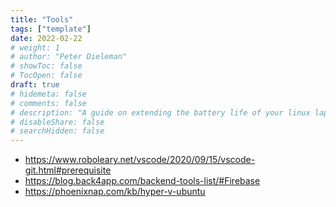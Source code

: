 ```yaml
---
title: "Tools"
tags: ["template"]
date: 2022-02-22
# weight: 1
# author: "Peter Dieleman"
# showToc: false
# TocOpen: false
draft: true
# hidemeta: false
# comments: false
# description: "A guide on extending the battery life of your linux laptop"
# disableShare: false
# searchHidden: false
---
```


- <https://www.roboleary.net/vscode/2020/09/15/vscode-git.html#prerequisite>
- <https://blog.back4app.com/backend-tools-list/#Firebase>
- <https://phoenixnap.com/kb/hyper-v-ubuntu>
